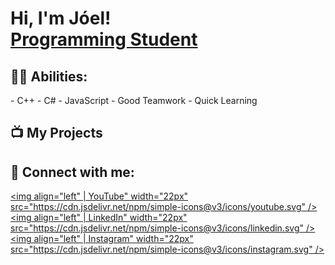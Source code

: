 <h1>Hi, I'm Jóel! <br/><a href="[https://github.com/joewyy]">Programming Student</a>

<h2>👨‍💻 Abilities:</h2>
- C++
- C#
- JavaScript
- Good Teamwork
- Quick Learning


<h2>📺 My Projects</h2>



<h2> 🤳 Connect with me:</h2>

[<img align="left"  | YouTube" width="22px" src="https://cdn.jsdelivr.net/npm/simple-icons@v3/icons/youtube.svg" />][youtube]
[<img align="left"  | LinkedIn" width="22px" src="https://cdn.jsdelivr.net/npm/simple-icons@v3/icons/linkedin.svg" />][linkedin]
[<img align="left"  | Instagram" width="22px" src="https://cdn.jsdelivr.net/npm/simple-icons@v3/icons/instagram.svg" />][instagram]

[youtube]: https://www.youtube.com/channel/UCrjBnLaqzajJ50GdUI1L6_w
[instagram]: https://www.instagram.com/puguino/
[linkedin]: www.linkedin.com/in/jóel-cáceres-laorden-1b03b1256



